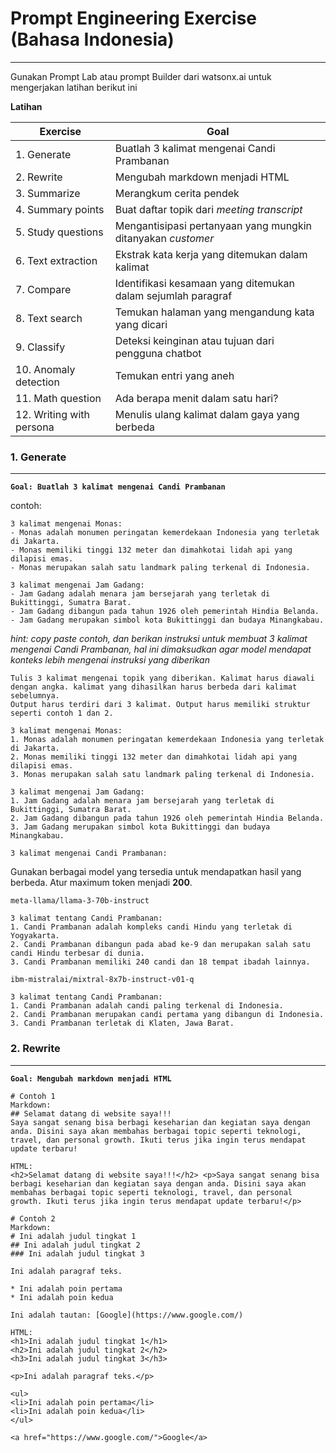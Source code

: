 # Prompt Engineering Exercise (Bahasa Indonesia)
***

Gunakan Prompt Lab atau prompt Builder dari watsonx.ai untuk mengerjakan latihan berikut ini

__Latihan__

| __Exercise__ | __Goal__ |
| --- | --- |
| 1. Generate | Buatlah 3 kalimat mengenai Candi Prambanan|
| 2. Rewrite | Mengubah markdown menjadi HTML |
| 3. Summarize | Merangkum cerita pendek |
| 4. Summary points | Buat daftar topik dari _meeting transcript_ |
| 5. Study questions | Mengantisipasi pertanyaan yang mungkin ditanyakan _customer_ |
| 6. Text extraction | Ekstrak kata kerja yang ditemukan dalam kalimat |
| 7. Compare | Identifikasi kesamaan yang ditemukan dalam sejumlah paragraf |
| 8. Text search | Temukan halaman yang mengandung kata yang dicari |
| 9. Classify | Deteksi keinginan atau tujuan dari pengguna chatbot |
| 10. Anomaly detection | Temukan entri yang aneh |
| 11. Math question | Ada berapa menit dalam satu hari? |
| 12. Writing with persona | Menulis ulang kalimat dalam gaya yang berbeda |


### 1. Generate
***

__`Goal: Buatlah 3 kalimat mengenai Candi Prambanan`__


contoh:

```
3 kalimat mengenai Monas:
- Monas adalah monumen peringatan kemerdekaan Indonesia yang terletak di Jakarta.
- Monas memiliki tinggi 132 meter dan dimahkotai lidah api yang dilapisi emas.
- Monas merupakan salah satu landmark paling terkenal di Indonesia.

3 kalimat mengenai Jam Gadang:
- Jam Gadang adalah menara jam bersejarah yang terletak di Bukittinggi, Sumatra Barat.
- Jam Gadang dibangun pada tahun 1926 oleh pemerintah Hindia Belanda.
- Jam Gadang merupakan simbol kota Bukittinggi dan budaya Minangkabau.
```

_hint: copy paste contoh, dan berikan instruksi untuk membuat 3 kalimat mengenai Candi Prambanan, hal ini dimaksudkan agar model mendapat konteks lebih mengenai instruksi yang diberikan_

```
Tulis 3 kalimat mengenai topik yang diberikan. Kalimat harus diawali dengan angka. kalimat yang dihasilkan harus berbeda dari kalimat sebelumnya.
Output harus terdiri dari 3 kalimat. Output harus memiliki struktur seperti contoh 1 dan 2.

3 kalimat mengenai Monas:
1. Monas adalah monumen peringatan kemerdekaan Indonesia yang terletak di Jakarta.
2. Monas memiliki tinggi 132 meter dan dimahkotai lidah api yang dilapisi emas.
3. Monas merupakan salah satu landmark paling terkenal di Indonesia.

3 kalimat mengenai Jam Gadang:
1. Jam Gadang adalah menara jam bersejarah yang terletak di Bukittinggi, Sumatra Barat.
2. Jam Gadang dibangun pada tahun 1926 oleh pemerintah Hindia Belanda.
3. Jam Gadang merupakan simbol kota Bukittinggi dan budaya Minangkabau.

3 kalimat mengenai Candi Prambanan:
```


Gunakan berbagai model yang tersedia untuk mendapatkan hasil yang berbeda. Atur maximum token menjadi __200__.

`meta-llama/llama-3-70b-instruct`
```
3 kalimat tentang Candi Prambanan:
1. Candi Prambanan adalah kompleks candi Hindu yang terletak di Yogyakarta.
2. Candi Prambanan dibangun pada abad ke-9 dan merupakan salah satu candi Hindu terbesar di dunia.
3. Candi Prambanan memiliki 240 candi dan 18 tempat ibadah lainnya.
```

`ibm-mistralai/mixtral-8x7b-instruct-v01-q`
```
3 kalimat tentang Candi Prambanan:
1. Candi Prambanan adalah candi paling terkenal di Indonesia.
2. Candi Prambanan merupakan candi pertama yang dibangun di Indonesia.
3. Candi Prambanan terletak di Klaten, Jawa Barat.
```

### 2. Rewrite
***

__`Goal: Mengubah markdown menjadi HTML`__

```
# Contoh 1
Markdown:
## Selamat datang di website saya!!! 
Saya sangat senang bisa berbagi keseharian dan kegiatan saya dengan anda. Disini saya akan membahas berbagai topic seperti teknologi, travel, dan personal growth. Ikuti terus jika ingin terus mendapat update terbaru!

HTML:
<h2>Selamat datang di website saya!!!</h2> <p>Saya sangat senang bisa berbagi keseharian dan kegiatan saya dengan anda. Disini saya akan membahas berbagai topic seperti teknologi, travel, dan personal growth. Ikuti terus jika ingin terus mendapat update terbaru!</p>
```

```
# Contoh 2
Markdown:
# Ini adalah judul tingkat 1
## Ini adalah judul tingkat 2
### Ini adalah judul tingkat 3

Ini adalah paragraf teks.

* Ini adalah poin pertama
* Ini adalah poin kedua

Ini adalah tautan: [Google](https://www.google.com/)

HTML:
<h1>Ini adalah judul tingkat 1</h1>
<h2>Ini adalah judul tingkat 2</h2>
<h3>Ini adalah judul tingkat 3</h3>

<p>Ini adalah paragraf teks.</p>

<ul>
<li>Ini adalah poin pertama</li>
<li>Ini adalah poin kedua</li>
</ul>

<a href="https://www.google.com/">Google</a>
```




